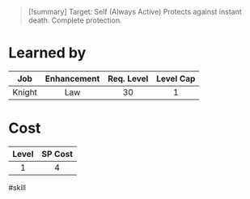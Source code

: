 >[!summary]
>Target: Self (Always Active)
>Protects against instant death.
>Complete protection.
# Learned by
| Job  | Enhancement | Req. Level | Level Cap |
|:------:|:-----------:|:----------:|:---------:|
| Knight | Law         | 30         | 1         |
# Cost
| Level | SP Cost |
|:-----:|:-------:|
| 1     | 4       |

#skill 